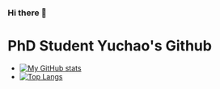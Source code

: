 ### Hi there 👋
#  PhD Student Yuchao's Github
* [![My GitHub stats](https://github-readme-stats.vercel.app/api?username=yuchaosu)](https://github.com/yuchaosu/github-readme-stats)
* [![Top Langs](https://github-readme-stats.vercel.app/api/top-langs/?username=yuchaosu&layout=compact&langs_count=8)](https://github.com/anuraghazra/github-readme-stats)
<!---
* 🙋🏻‍♂️ Hi, I'm "**Jongsang Yoo**"
* 👨🏻‍🎓 Now, I'm studying **Computer Science & Engineering** (M.S. student) in Korea Univ.
* 👨🏻‍🎓 I majored **Eelctronic Engineering** (B.S. degree) in Myoungji Univ.
* 🔬 I'm currently focused on **"microprocessor architecture (RISC-V), custom vector ISAs for LLM acceleration, and SoC architecture"**.
* 🔬 I have also researched **"NTT-based hardware accelerators (targeting ZKP, FHE, PQC, etc.) using systolic array"**.


---
* 📨 **jamin0513@korea.ac.kr**
* 📄 [**CV**](https://www.notion.so/CV-de49689bad7f45f1b45669358957d5c6?pvs=4)
* 📄 [**Portfolio**](https://right-blarney-ad5.notion.site/ABOUT-JONG-SANG-1bccf54efce348f1a788425029a6b408)
---
📚 **Skill Stack**
* C / Python
* STM32 / IAR
* FPGA : Xilinx - Verilog / Vivado, Vitis
* FPGA : Altera - Verilog / Quartus II
* Atmega / Atmel Studio
* Inventor, Fusion360
* Kicad
* PSIM
<!--
**yuchaosu/yuchaosu** is a ✨ _special_ ✨ repository because its `README.md` (this file) appears on your GitHub profile.

Here are some ideas to get you started:

- 🔭 I’m currently working on ...
- 🌱 I’m currently learning ...
- 👯 I’m looking to collaborate on ...
- 🤔 I’m looking for help with ...
- 💬 Ask me about ...
- 📫 How to reach me: ...
- 😄 Pronouns: ...
- ⚡ Fun fact: ...
-->
